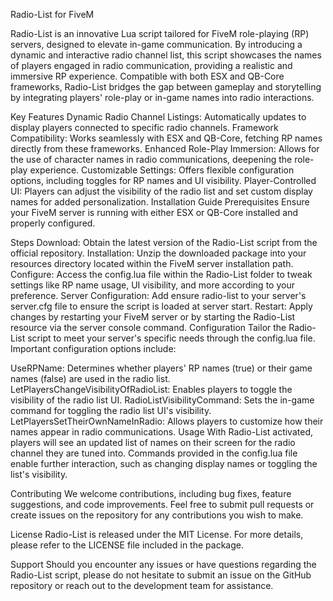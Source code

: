 Radio-List for FiveM


Radio-List is an innovative Lua script tailored for FiveM role-playing (RP) servers, designed to elevate in-game communication. By introducing a dynamic and interactive radio channel list, this script showcases the names of players engaged in radio communication, providing a realistic and immersive RP experience. Compatible with both ESX and QB-Core frameworks, Radio-List bridges the gap between gameplay and storytelling by integrating players' role-play or in-game names into radio interactions.

Key Features
Dynamic Radio Channel Listings: Automatically updates to display players connected to specific radio channels.
Framework Compatibility: Works seamlessly with ESX and QB-Core, fetching RP names directly from these frameworks.
Enhanced Role-Play Immersion: Allows for the use of character names in radio communications, deepening the role-play experience.
Customizable Settings: Offers flexible configuration options, including toggles for RP names and UI visibility.
Player-Controlled UI: Players can adjust the visibility of the radio list and set custom display names for added personalization.
Installation Guide
Prerequisites
Ensure your FiveM server is running with either ESX or QB-Core installed and properly configured.

Steps
Download: Obtain the latest version of the Radio-List script from the official repository.
Installation: Unzip the downloaded package into your resources directory located within the FiveM server installation path.
Configure: Access the config.lua file within the Radio-List folder to tweak settings like RP name usage, UI visibility, and more according to your preference.
Server Configuration: Add ensure radio-list to your server's server.cfg file to ensure the script is loaded at server start.
Restart: Apply changes by restarting your FiveM server or by starting the Radio-List resource via the server console command.
Configuration
Tailor the Radio-List script to meet your server's specific needs through the config.lua file. Important configuration options include:

UseRPName: Determines whether players' RP names (true) or their game names (false) are used in the radio list.
LetPlayersChangeVisibilityOfRadioList: Enables players to toggle the visibility of the radio list UI.
RadioListVisibilityCommand: Sets the in-game command for toggling the radio list UI's visibility.
LetPlayersSetTheirOwnNameInRadio: Allows players to customize how their names appear in radio communications.
Usage
With Radio-List activated, players will see an updated list of names on their screen for the radio channel they are tuned into. Commands provided in the config.lua file enable further interaction, such as changing display names or toggling the list's visibility.

Contributing
We welcome contributions, including bug fixes, feature suggestions, and code improvements. Feel free to submit pull requests or create issues on the repository for any contributions you wish to make.

License
Radio-List is released under the MIT License. For more details, please refer to the LICENSE file included in the package.

Support
Should you encounter any issues or have questions regarding the Radio-List script, please do not hesitate to submit an issue on the GitHub repository or reach out to the development team for assistance.

